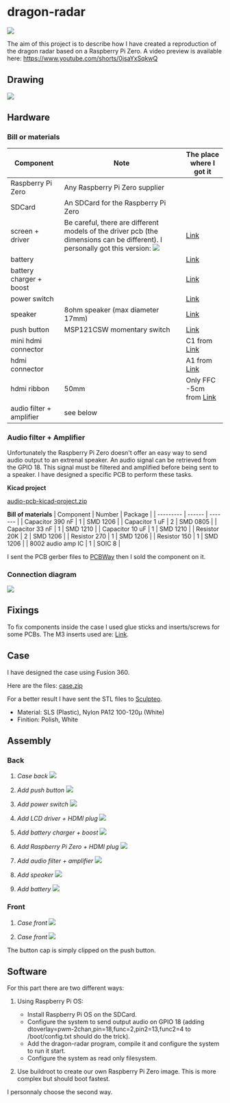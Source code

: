 # dragon-radar

![](./img/anime-dragon-radar.png)

The aim of this project is to describe how I have created a reproduction of the dragon radar based on a Raspberry Pi Zero.
A video preview is available here:  https://www.youtube.com/shorts/0jsaYxSqkwQ

## Drawing
![](./img/drawing.png)

## Hardware

### Bill or materials

| Component | Note | The place where I got it |
| --------- | ---- | ------------------------ |
| Raspberry Pi Zero | Any Raspberry Pi Zero supplier ||
| SDCard | An SDCard for the Raspberry Pi Zero ||
| screen + driver | Be careful, there are different models of the driver pcb (the dimensions can be different). I personally got this version: ![](./img/hdmi-to-mipi-driver.jpg) | [Link](https://fr.aliexpress.com/item/4000543786784.html?spm=a2g0o.productlist.0.0.3e422d98EyQn09&algo_pvid=58d8c4ea-0240-4de5-9285-a339fac76b9d&algo_exp_id=58d8c4ea-0240-4de5-9285-a339fac76b9d-8&pdp_ext_f=%7B%22sku_id%22%3A%2210000002795216032%22%7D&pdp_npi=2%40dis%21EUR%21%2171.11%2194.83%21%21%21%21%400b0a182b16573979907571372eb2f4%2110000002795216032%21sea) |
| battery || [Link](https://www.ebay.fr/itm/Li-Po-Li-polymer-rechargeable-Battery-ion-3-7V-900-mAh-902040-for-GPS-MP5/254362430726?ssPageName=STRK%3AMEBIDX%3AIT&_trksid=p2060353.m2749.l2649) |
| battery charger + boost || [Link](https://www.adafruit.com/product/1944) |
| power switch || [Link](https://www.adafruit.com/product/805) |
| speaker | 8ohm speaker (max diameter 17mm)| [Link](https://fr.aliexpress.com/item/4000511202149.html?spm=a2g0o.productlist.0.0.1c0d5648HMRr3c&algo_pvid=e8f56088-ff4f-4b26-9f34-9833aa519252&aem_p4p_detail=2022070913463412676755368296810037339867&algo_exp_id=e8f56088-ff4f-4b26-9f34-9833aa519252-2&pdp_ext_f=%7B%22sku_id%22%3A%2210000002490986129%22%7D&pdp_npi=2%40dis%21EUR%21%210.63%210.65%21%212.48%21%21%400b0a187916573995947685404e222b%2110000002490986129%21sea) |
| push button | MSP121CSW momentary switch | [Link](https://fr.rs-online.com/web/p/boutons-poussoirs/1336502) |
| mini hdmi connector || C1 from [Link](https://fr.aliexpress.com/item/4000014554460.html?spm=a2g0o.productlist.0.0.6c462670tgQ4ly&algo_pvid=ea4fa7b5-1e2b-43ce-b382-1920ecd65f2d&aem_p4p_detail=2022070914034712219789050274150037514177&algo_exp_id=ea4fa7b5-1e2b-43ce-b382-1920ecd65f2d-1&pdp_ext_f=%7B%22sku_id%22%3A%2212000021640768879%22%7D&pdp_npi=2%40dis%21EUR%21%212.23%212.23%21%21%21%21%400b0a182b16574006277181244eb2f4%2112000021640768879%21sea) |
| hdmi connector || A1 from [Link](https://fr.aliexpress.com/item/4000014554460.html?spm=a2g0o.productlist.0.0.6c462670tgQ4ly&algo_pvid=ea4fa7b5-1e2b-43ce-b382-1920ecd65f2d&aem_p4p_detail=2022070914034712219789050274150037514177&algo_exp_id=ea4fa7b5-1e2b-43ce-b382-1920ecd65f2d-1&pdp_ext_f=%7B%22sku_id%22%3A%2212000021640768879%22%7D&pdp_npi=2%40dis%21EUR%21%212.23%212.23%21%21%21%21%400b0a182b16574006277181244eb2f4%2112000021640768879%21sea) |
| hdmi ribbon | 50mm | Only FFC -5cm from [Link](https://fr.aliexpress.com/item/4000014554460.html?spm=a2g0o.productlist.0.0.6c462670tgQ4ly&algo_pvid=ea4fa7b5-1e2b-43ce-b382-1920ecd65f2d&aem_p4p_detail=2022070914034712219789050274150037514177&algo_exp_id=ea4fa7b5-1e2b-43ce-b382-1920ecd65f2d-1&pdp_ext_f=%7B%22sku_id%22%3A%2212000021640768879%22%7D&pdp_npi=2%40dis%21EUR%21%212.23%212.23%21%21%21%21%400b0a182b16574006277181244eb2f4%2112000021640768879%21sea) |
| audio filter + amplifier | see below ||

### Audio filter + Amplifier
Unfortunately the Raspberry Pi Zero doesn't offer an easy way to send audio output to an extrenal speaker.
An audio signal can be retrieved from the GPIO 18. This signal must be filtered and amplified before being sent to a speaker.
I have designed a specific PCB to perform these tasks.

**Kicad project**

[audio-pcb-kicad-project.zip](./audio-pcb/audio-pcb-kicad-project.zip)

**Bill of materials**
| Component | Number | Package |
| --------- | ------ | ------- |
| Capacitor 390 nF | 1 | SMD 1206 |
| Capacitor 1 uF | 2 | SMD 0805 |
| Capacitor 33 nF | 1 | SMD 1210 |
| Capacitor 10 uF | 1 | SMD 1210 |
| Resistor 20K | 2 | SMD 1206 |
| Resistor 270 | 1 | SMD 1206 |
| Resistor 150 | 1 | SMD 1206 |
| 8002 audio amp IC | 1 | SOIC 8 |

I sent the PCB gerber files to [PCBWay](https://www.pcbway.com/?adwgc=666&campaignid=172480651&adgroupid=8787904531&feeditemid=&targetid=kwd-297443275619&loc_physical_ms=9056243&matchtype=p&network=g&device=c&devicemodel=&creative=347469560617&keyword=pcbway&placement=&target=&adposition=&gclid=EAIaIQobChMIzebIkeTs-AIVheh3Ch3AegBBEAAYASAAEgLuB_D_BwE)
then I sold the component on it.

### Connection diagram

![](./img/connection-diagram.png)

## Fixings
To fix components inside the case I used glue sticks and inserts/screws for some PCBs.
The M3 inserts used are: [Link](https://www.rs-particuliers.com/Product.aspx?Product=278534).

## Case
I have designed the case using Fusion 360.

Here are the files: [case.zip](./case/case.zip)

For a better result I have sent the STL files to [Sculpteo](https://www.sculpteo.com/fr/).

+ Material: SLS (Plastic), Nylon PA12 100-120µ (White)
+ Finition: Polish, White

## Assembly

### Back
1. *Case back*
   ![](./img/assembly/back-0.png)

2. *Add push button*
   ![](./img/assembly/back-1.png)

3. *Add power switch*
   ![](./img/assembly/back-2.png)

4. *Add LCD driver + HDMI plug*
   ![](./img/assembly/back-3.png)

5. *Add battery charger + boost*
   ![](./img/assembly/back-4.png)

6. *Add Raspberry Pi Zero + HDMI plug*
   ![](./img/assembly/back-5.png)

7. *Add audio filter + amplifier*
   ![](./img/assembly/back-6.png)

8. *Add speaker*
   ![](./img/assembly/back-7.png)

9. *Add battery*
   ![](./img/assembly/back-8.png)

### Front
1. *Case front*
   ![](./img/assembly/front-0.png)

2. *Case front*
   ![](./img/assembly/front-1.png)

The button cap is simply clipped on the push button.

## Software

For this part there are two different ways:
1. Using Raspberry Pi OS:
   - Install Raspberry Pi OS on the SDCard.
   - Configure the system to send output audio on GPIO 18 (adding dtoverlay=pwm-2chan,pin=18,func=2,pin2=13,func2=4 to /boot/config.txt should do the trick).
   - Add the dragon-radar program, compile it and configure the system to run it start.
   - Configure the system as read only filesystem.

2. Use buildroot to create our own Raspberry Pi Zero image.
    This is more complex but should boot fastest.

I personnaly choose the second way.

